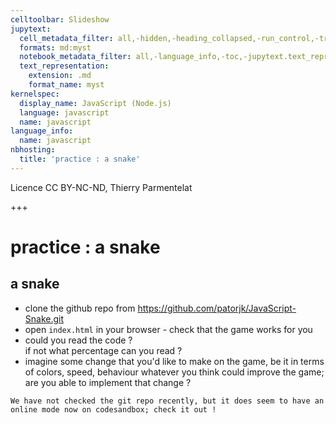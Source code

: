 ```yaml
---
celltoolbar: Slideshow
jupytext:
  cell_metadata_filter: all,-hidden,-heading_collapsed,-run_control,-trusted
  formats: md:myst
  notebook_metadata_filter: all,-language_info,-toc,-jupytext.text_representation.jupytext_version,-jupytext.text_representation.format_version
  text_representation:
    extension: .md
    format_name: myst
kernelspec:
  display_name: JavaScript (Node.js)
  language: javascript
  name: javascript
language_info:
  name: javascript
nbhosting:
  title: 'practice : a snake'
---
```


Licence CC BY-NC-ND, Thierry Parmentelat

+++

# practice : a snake

## a snake

* clone the github repo from <https://github.com/patorjk/JavaScript-Snake.git>
* open `index.html` in your browser - check that the game works for you
* could you read the code ?  
  if not what percentage can you read ?
* imagine some change that you'd like to make on the game, be it in terms of colors, speed, behaviour
  whatever you think could improve the game; are you able to implement that change ?
  
````{admonition} historical note
We have not checked the git repo recently, but it does seem to have an online mode now on codesandbox; check it out !
````
